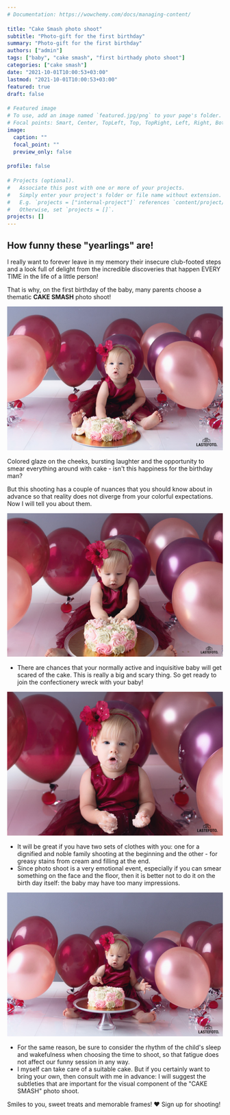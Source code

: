 ```yaml
---
# Documentation: https://wowchemy.com/docs/managing-content/

title: "Cake Smash photo shoot"
subtitle: "Photo-gift for the first birthday"
summary: "Photo-gift for the first birthday"
authors: ["admin"]
tags: ["baby", "cake smash", "first birthady photo shoot"]
categories: ["cake smash"]
date: "2021-10-01T10:00:53+03:00"
lastmod: "2021-10-01T10:00:53+03:00"
featured: true
draft: false

# Featured image
# To use, add an image named `featured.jpg/png` to your page's folder.
# Focal points: Smart, Center, TopLeft, Top, TopRight, Left, Right, BottomLeft, Bottom, BottomRight.
image:
  caption: ""
  focal_point: ""
  preview_only: false

profile: false

# Projects (optional).
#   Associate this post with one or more of your projects.
#   Simply enter your project's folder or file name without extension.
#   E.g. `projects = ["internal-project"]` references `content/project/deep-learning/index.md`.
#   Otherwise, set `projects = []`.
projects: []
---
```

## How funny these "yearlings" are!

I really want to forever leave in my memory their insecure club-footed steps and a look full of delight from the incredible discoveries that happen EVERY TIME in the life of a little person!

That is why, on the first birthday of the baby, many parents choose a thematic **CAKE SMASH** photo shoot! 

![cake smash photo shoot](./cake-smash-first-photosession-1.jpg)

Colored glaze on the cheeks, bursting laughter and the opportunity to smear everything around with cake - isn't this happiness for the birthday man?

But this shooting has a couple of nuances that you should know about in advance so that reality does not diverge from your colorful expectations. Now I will tell you about them.

![cake smash session](./cake-smash-first-photosession-2.jpg)

- There are chances that your normally active and inquisitive baby will get scared of the cake.
This is really a big and scary thing. So get ready to join the confectionery wreck with your baby!

![cake smash photo shoot in Tallinn](./cake-smash-first-photosession-3.jpg)

- It will be great if you have two sets of clothes with you: one for a dignified and noble family shooting at the beginning and the other - for greasy stains from cream and filling at the end.
- Since photo shoot is a very emotional event, especially if you can smear something on the face and the floor, then it is better not to do it on the birth day itself: the baby may have too many impressions.

![cake smash photo shoot in studio](./cake-smash-first-photosession-4.jpg)

- For the same reason, be sure to consider the rhythm of the child's sleep and wakefulness when choosing the time to shoot, so that fatigue does not affect our funny session in any way.
- I myself can take care of a suitable cake. But if you certainly want to bring your own, then consult with me in advance: I will suggest the subtleties that are important for the visual component of the "CAKE SMASH" photo shoot.

Smiles to you, sweet treats and memorable frames! ♥ Sign up for shooting!
